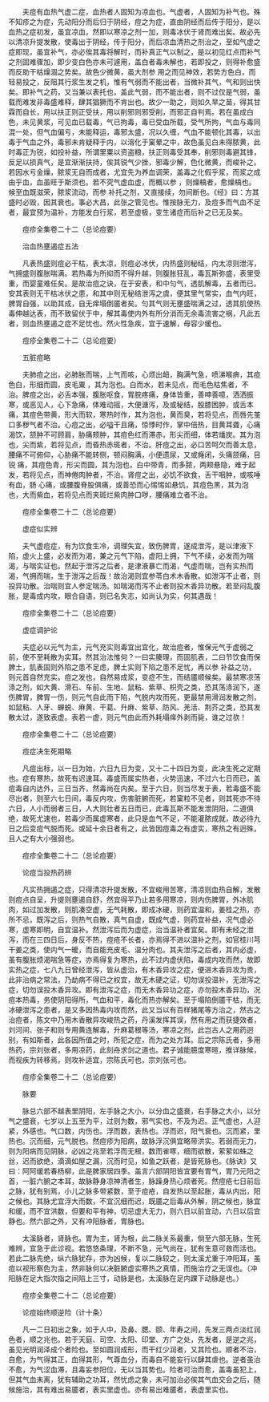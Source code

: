<!-- { "loadSidebar": true } -->
　　夫痘有血热气虚二症，血热者人固知为凉血也。气虚者，人固知为补气也。殊不知疹之为症，先动阳分而后归于阴经，痘之为症，直由阴经而后传于阳分，是以血热之症初发，虽宜凉血，然即以寒凉之剂一加，则毒冰伏于肾而难出矣。故必先以清凉升提发散，使毒出于阴经，传于阳分，而后凉血清热之剂治之，至如气虚之症即现，虽宜补气，亦必俟其毒将解时，而补真正气以制之，是以初见红点而补气之剂固难骤加，即少变白色亦未可遽用，盖白者毒未解也，若即投之，则得补愈盛而反助干枯燥涸之势矣。故色少微黄，虽大剂参 用之而见神效，若势方色白，而轻易投之，反阻其行浆生发之机，惟有气弱而不能出者，当微补其气，气和则出快矣。即补气之药，又当兼以表托也，盖此气弱，而不能出者，则不过仅是气弱，虽载而难发非毒盛难释，肆其猖獗而不肯出也。故少一助之，则如久旱之苗，得其甘霖而自长，用以扶正则正受扶，用以削邪则邪受削，而邪正自判焉。若在虽成白色，未见黄浆，可见血已载毒，气已拘毒，毒已受血所载，受气所拘，气血与毒同混一处，但气血偏亏，未能释运，毒邪太盛，况以久缠，气血不能顿化其毒，以出毒于气血之外，毒邪未肯疑释于内，以溶化于窠晕之中，故色虽见白未得脓黄，此时毒正为锐，如投补益，所谓里粟以资盗粮，扶正则毒受其奉，削邪则毒避其锋，反足以损真气，是宜渐渐扶持，俟其锐气少挫，邪毒少解，色化微黄，而峻补之。若因水亏金燥，脓浆无自而成者，尤宜先为养血调荣，盖毒之化假乎浆，而浆之成由乎血，血虽旺于斯须也。若不究气虚血虚，而概以参 ，则燥槁者，愈燥槁也。候至血既滋荣，脓浆流动，而参 补托之剂，又直接续，勿间断也。《经》曰：方其盛时必毁，因其衰也。事必大昌，此张之管见也。惟按脉无力，及痘多而气血不足者，最宜预为温补，方能发白行浆，若至虚极，变生诸症而后补之已无及矣。

　　痘疹全集卷二十二（总论痘要）

　　治血热壅遏症五法

　　凡表热盛则痘必干枯，表太凉，则痘必冰伏，内热盛则秘结，内太凉则泄泻，气拥盛则腹胀喘满。若热毒为所抑而不得升越，则腹胀狂乱，毒瓦斯弥盛，表里受重，而婴童难任矣。是故治痘之诀，在于安表，和中匀气，透肌解毒，五者而已。安其表则无干枯冰伏之患，和其中则无秘结泄泻之虞，便其里气常实，血气内旺，脾胃自强，以助其成，自无痒塌倒靥者矣。匀其气则无壅盛喘满之过，透其肌使热毒伸越达表，而不致留伏于中，解其毒使内外有所分消而无余毒流害之祸，凡此五者，则血热壅遏之症不足忧也。然火性急疾，宜于速解，毋容少缓也。

　　痘疹全集卷二十二（总论痘要）

　　五脏痘略

　　夫肺痘之出，必肺胀而喘，上气而咳，心烦出衄，胸满气急，喷涕喉痹，其痘色白，形细而圆，皮毛粟 ，其为泡也。白而水，若未见点，而毛色枯焦者，不治。脾痘之出，必舌本强，腹胀呕食，胃脘疼痛，身体皆重，善呻善噫，洒洒振寒，或恶见人，心下急痛，体难动摇，大便溏泻，及或秘结，股膝困肿，或舌本痛，其痘色带黄，形大而软，寒热时作，其为泡也，黄而臭，若将见点，而唇先茧口多秽气者不治。心痘之出，必嗌干且痛，惊悸时作，掌中倍热，目黄耳聋，心痛渴饮，颔肿不可顾肩，胁痛颊肿，其痘色红而滞赤，形尖而细，体若燔炭。其为泡也，尖而紫，若将见点，而昏热赤斑者，不治。肝痘之出，必口苦呵欠而善太息，腰痛不可俯仰，心胁痛不能转侧，顿闷胸满，小便遗尿，又或癃闭，头痛颔痛，目锐 痛，其痘色青，形尖而圆，其为泡也，白中带青，而多脓，两颊悬隐，难于起发，若将见点，而神倦肉肿者，不治。肾痘之出，必饥不欲食，舌干咽肿，或咳唾有血，肠 心痛，或腰腹脊股俱痛，或善恐而心惕惕如悬饥，其痘色黑，其为泡也，大而紫血，若将见点而夹斑烂紫肉肿口哕，腰痛难立者不治。

　　痘疹全集卷二十二（总论痘要）

　　虚症似实辨

　　夫气虚痘症，有为饮食生冷，调理失宜，致伤脾胃，遂成泄泻，是以津液下陷，虚火上盛，必发而为渴，兼之元气下陷，虚阳上拥，下气不续，必发而为喘渴，与喘实证也。然起于泄泻之后者，是津液暴亡而渴，气虚而喘，岂有实热而渴，气拥而喘，生于泄泻之后哉！故治渴则宜参苓白术木香散。如泄泻不止者，则投异功散。治喘则宜人参定喘汤。如喘渴而泻不止者则投木香异功散。若至闷乱腹胀，是毒成内攻，眼合自语，则已名失志，如尚认为实，何其遇哉！

　　痘疹全集卷二十二（总论痘要）

　　虚症调护论

　　夫症必以元气为主，元气充实则毒宜出宜化，故治痘者，惟保元气于虚弱之前，使不至耗散为实耳。然其治法惟何？一曰实腠理，而固肌表，二曰节饮食而保脾土，肌表固则外陷之患不足虑，脾土实则下陷之患不足忧，再以参 补益之功，则元首自然充实。痘之发也，自然易成浆，变症不生，而结靥顺候矣。最禁寒凉荡涤之剂，如大黄、滑石、车前、生地、鼠粘、紫草、枳壳之类，恐其荡涤润下，遂伤脾胃，脾胃一伤，则元气自此而下陷，气脱内攻而死，更最禁用滑润发散之剂，如鼠粘、人牙、蝉蜕、麻黄、干葛、升麻、紫草、防风、羌活、荆芥之类，恐其发散太过，遂致表虚。表若一虚，则元气由此而外耗塌痒外剥而毙，谁之过欤！

　　痘疹全集卷二十二（总论痘要）

　　痘症决生死期略

　　凡痘出标，以一日为始，六日九日为变，又十二十四日为变，此决生死之定期也。症有寒热，故死有迟速耳。毒盛而属实热者，火势迅速，不过六七日而已，盖痘毒自内达外，三日当齐，然毒尚在内矣。至于六日，则当尽发于表，若毒盛不能尽出者，则至六七日间，毒反内攻，伤害脏腑而死，若窠粒不见者，则其死亦不待六日，人小而弱者三日，人大则壮者五日而已，此毒瓦斯不能发泄阴阳，二道俱绝，故死尤速也，若毒少而属虚寒者，此只是血气不足，不能灌脓成就，故必待九日之后变痘气脱而死。或延十余日者有之，此皆因痘毒之有虚实，寒热之有迥殊，且人之有大小强弱也。

　　痘疹全集卷二十二（总论痘要）

　　论痘当投热药辨

　　凡实热拥遏之症，只得清凉升提发散，不宜峻用苦寒，清凉则血热自解，发散则痘点自呈，升提则壅遏自舒，然宜得平乃止若多用寒凉，则内伤脾胃，外冰肌肉，如过加发散，则肌凑空虚，无气耗散，即成冰硬，则药宜温和，姜桂之热，亦所不忌，既泻之后，则热气自散，真气自虚，既成气虚，则药宜补益，况气虚必寒，虚寒即明，自宜温补。然泄泻后而为虚症，治当温补者宜矣。即有未经之泄泻，而在三四日后，身反不热，痘疮不长者，亦焉得不进以温补之剂，如官桂川芎干姜之类，使内气一暖，而自能充皮毛、温分肉也。其夫泄泻之后者，其内必虚，虽有腹胀烦渴喘急等症，亦焉得复为寒热，此不过内虚伏陷，毒成内攻而然，故即实热之症，七八九日曾经泄泻，皆从虚治，有木香异攻之症，便进木香异攻为贵，此非治病之常法，乃劫病不得已之权宜，故无木硬之证，切勿误投温补，无泄泻之症，切勿误投木香异攻。即有泄泻之症，而无木香异功之症，亦勿投木香异功，况痘本热毒，务使阴阳得所，气血和平，毒化而热亦解矣。至于塌陷倒靥干枯，而无冰硬泄泻之患者，是又多因热毒内攻而然，此又当以有百样猪尾等方治之，然古之治痘者，陈文中乃用木香散异攻峻热之药，丹溪发挥其误，然有用之而获捷效者，刘河间、张子和则专用黄连解毒，升麻葛根等汤，寒凉之剂，此岂古人之用药迥别，有如斯者，此各因所值之时，所犯之症，而为之处方耳。后之宗陈氏者，多用热药，宗刘张者，多用凉药，此刻舟求剑之道也。君子诚能臆度寒暄，推详脉候，而视疾为转移焉，则攻补适宜，宗陈氏可也，宗刘张可也。

　　痘疹全集卷二十二（总论痘要）

　　脉要

　　脉总六部不越表里阴阳，左手脉之大小，以分血之盛衰，右手脉之大小，以分气之盛衰，七岁以上五至为平，过则为数，邪气实也，不及为迟。正气虚也，人迎紧，外感也。气口数，内伤也。浮而数，表热也。浮而迟，阳气衰也。沉而紧，里热也。沉而细，元气脱也。然痘疹为阳病，故脉浮沉俱宜略带洪实。若弱而无力，则为阳病而见阴脉，必凶之兆至若浮而无根，数而雀啄，细而欲散，萦萦如蛛之丝，迟而欲绝，滴滴如屋之漏，沉而时见，如鱼之跃者，是皆死脉也。《脉诀》又曰：阿阿缓若春杨柳，此是脾家居四季。盖言六部阴阳皆宜要有胃气，胃乃元阳之首，一脏六腑之本耳，故脉静身凉神清者生，脉躁身热心烦者死。然痘疮七日前后之脉，犹有别焉，小儿之脉多带紧数，至于痘疮，自发热以至起胀，毒从内出，阳之候也。其脉尤宜浮大而数，不宜沉细而迟，既靥之后毒从外解，阴之候也，脉宜和缓，而不宜洪数，但要和平有神，切忌虚大无力，则六日以前宜动，六日以后宜静也。然六部之外，又有冲阳脉者，胃脉也。

　　太溪脉者，肾脉也。胃为主，肾为根，此二脉关系最重，倘至六部无脉，生死难辨，宜急于此诊视。若悠悠条理，不断不急，元气尚在，犹有生意可救而活也。若此二脉先绝，纵六脉犹存，亦为凶候，复以二脉较之，则太溪尤重于冲阳耳，虽痘以视形察色为主，然非脉何以决脏腑虚实寒热之真情，而施治疗之无误也。（冲阳脉在足大指次指之间陷上三寸，动脉是也，太溪脉在足内踝下动脉是也。）

　　痘疹全集卷二十二（总论痘要）

　　论痘始终顺逆险（计十条）

　　凡一二日初出之象，如于人中，及鼻、腮、颐、年寿之间，先发三两点淡红润色者，顺之兆也。若于天庭、司空、太阳、印堂、方广之处，先发者，是逆之兆，虽见光明润泽成个者险也。至如圆润成形，而干红少润者，又其险也。顺者不治，自愈，为气得其正，血得其形，气尊血分，而毒自不能妄行以肆其虐也。逆者虽治不愈，为气涩血滞，且毒妄参阳位，无以当其势也。险者可治而愈，盖毒虽犯上，但其气血未离，犹有辅助之功耳，然忧虑之象，未可加治必俟其气血交会之后，随候施治，其有难出易靥者，表实里虚也。亦有易出难靥者，表虚里实也。


